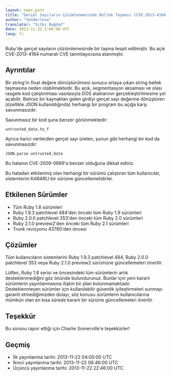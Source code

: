 ```yaml
---
layout: news_post
title: "Gerçel Sayıların Çözümlenmesinde Bellek Taşması (CVE-2013-4164)"
author: "tenderlove"
translator: "Sıtkı Bağdat"
date: 2013-11-22 5:00:00 UTC
lang: tr
---
```


Ruby'de gerçel sayıların çözümlemesinde bir taşma tespit edilmiştir. Bu açık
CVE-2013-4164 numaralı CVE tanımlayıcısına atanmıştır.

## Ayrıntılar

Bir string'in float değere dönüştürülmesi sonucu ortaya çıkan string bellek
taşmasına neden olabilmektedir. Bu açık, segmentasyon aksaması ve olası rasgele
kod çalıştırılması vasıtasıyla DOS ataklarının gerçekleştirilmesine yol açabilir.
Belirsiz bir kaynaktan gelen girdiyi gerçel sayı değerine dönüştüren (özellikle
JSON kullanıldığında) herhangi bir program bu açığa karşı savunmasızdır.

Savunmasız bir kod şuna benzer görünmektedir:

    untrusted_data.to_f

Ayrıca harici verilerden gerçel sayı üreten, şunun gibi herhangi bir kod da
savunmasızdır:

    JSON.parse untrusted_data

Bu hatanın CVE-2009-0689'a benzer olduğuna dikkat ediniz.

Bu hatadan etkilenmiş olan herhangi bir sürümü çalıştıran tüm kullanıcılar,
sistemlerini KARARLI bir sürüme güncellemelidirler.

## Etkilenen Sürümler

* Tüm Ruby 1.8 sürümleri
* Ruby 1.9.3 patchlevel 484'den önceki tüm Ruby 1.9 sürümleri
* Ruby 2.0.0 patchlevel 353'den önceki tüm Ruby 2.0 sürümleri
* Ruby 2.1.0 preview2'den önceki tüm Ruby 2.1 sürümleri
* Trunk revizyonu 43780'den öncesi

## Çözümler

Tüm kullanıcıların sistemlerini Ruby 1.9.3 patchlevel 484, Ruby 2.0.0 patchlevel
353 veya Ruby 2.1.0 preview2 sürümüne güncellemeleri önerilir.

Lütfen, Ruby 1.8 serisi ve öncesindeki tüm sürümlerin artık desteklenmediğini göz
önünde bulundurunuz. Bunlar için yeni kararlı sürümlerin yayınlanmasına ilişkin
bir plan bulunmamaktadır. Desteklenmeyen sürümler için kullanılabilir güvenlik
iyileştirmeleri sunmayı garanti etmediğimizden dolayı, söz konusu sürümlerin
kullanıcılarına mümkün olan en kısa sürede kararlı bir sürüme güncellemeleri
önerilir.

## Teşekkür

Bu sorunu rapor ettiği için Charlie Somerville'e teşekkürler!

## Geçmiş

* İlk yayınlanma tarihi: 2013-11-22 04:00:00 UTC
* İkinci yayınlanma tarihi: 2013-11-22 06:46:00 UTC
* Üçüncü yayınlanma tarihi: 2013-11-22 22:46:00 UTC
